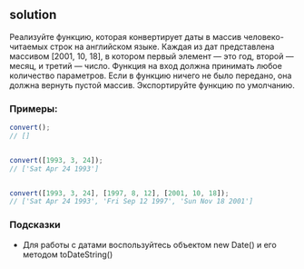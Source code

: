 ## solution

Реализуйте функцию, которая конвертирует даты в массив человеко-читаемых 
строк на английском языке. Каждая из дат представлена массивом [2001, 10, 18], 
в котором первый элемент — это год, второй — месяц, и третий — число. 
Функция на вход должна принимать любое количество параметров. 
Если в функцию ничего не было передано, она должна вернуть пустой массив. 
Экспортируйте функцию по умолчанию.

### Примеры:

```js
convert();
// []


convert([1993, 3, 24]);
// ['Sat Apr 24 1993']


convert([1993, 3, 24], [1997, 8, 12], [2001, 10, 18]);
// ['Sat Apr 24 1993', 'Fri Sep 12 1997', 'Sun Nov 18 2001']
```

### Подсказки

* Для работы с датами воспользуйтесь объектом new Date() и его методом toDateString()

